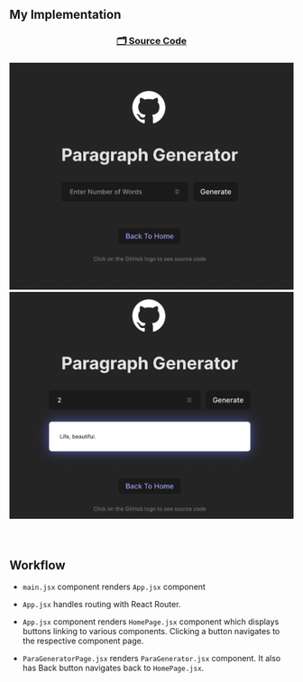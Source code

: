 ## My Implementation

<h3 align="center">

[🗂️ Source Code](./ParaGenerator.jsx)

<h3>

<p align="center">
 <img width = "700px" alt="Jio Network blocking the view? Network switch reveals the magic!" src="../../assets/final-output/para-generator-component.jpg">
 <br>
 <img width = "700px" alt="Jio Network blocking the view? Network switch reveals the magic!" src="../../assets/final-output/para-generator-output.jpg">
</p>

<br>

## Workflow

- `main.jsx` component renders `App.jsx` component

- `App.jsx` handles routing with React Router.

- `App.jsx` component renders `HomePage.jsx` component which displays buttons linking to various components. Clicking a button navigates to the respective component page.

- `ParaGeneratorPage.jsx` renders `ParaGenerator.jsx` component. It also has Back button navigates back to `HomePage.jsx`.
